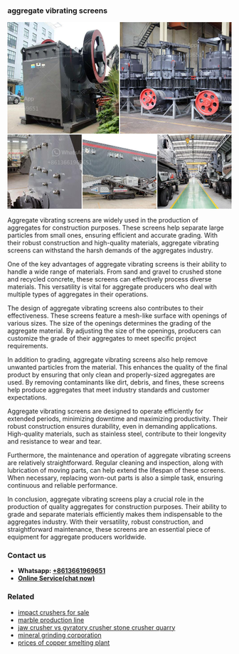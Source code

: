 <h3>aggregate vibrating screens</h3><img src='1702952856.jpg' alt=''><p>Aggregate vibrating screens are widely used in the production of aggregates for construction purposes. These screens help separate large particles from small ones, ensuring efficient and accurate grading. With their robust construction and high-quality materials, aggregate vibrating screens can withstand the harsh demands of the aggregates industry.</p><p>One of the key advantages of aggregate vibrating screens is their ability to handle a wide range of materials. From sand and gravel to crushed stone and recycled concrete, these screens can effectively process diverse materials. This versatility is vital for aggregate producers who deal with multiple types of aggregates in their operations.</p><p>The design of aggregate vibrating screens also contributes to their effectiveness. These screens feature a mesh-like surface with openings of various sizes. The size of the openings determines the grading of the aggregate material. By adjusting the size of the openings, producers can customize the grade of their aggregates to meet specific project requirements.</p><p>In addition to grading, aggregate vibrating screens also help remove unwanted particles from the material. This enhances the quality of the final product by ensuring that only clean and properly-sized aggregates are used. By removing contaminants like dirt, debris, and fines, these screens help produce aggregates that meet industry standards and customer expectations.</p><p>Aggregate vibrating screens are designed to operate efficiently for extended periods, minimizing downtime and maximizing productivity. Their robust construction ensures durability, even in demanding applications. High-quality materials, such as stainless steel, contribute to their longevity and resistance to wear and tear.</p><p>Furthermore, the maintenance and operation of aggregate vibrating screens are relatively straightforward. Regular cleaning and inspection, along with lubrication of moving parts, can help extend the lifespan of these screens. When necessary, replacing worn-out parts is also a simple task, ensuring continuous and reliable performance.</p><p>In conclusion, aggregate vibrating screens play a crucial role in the production of quality aggregates for construction purposes. Their ability to grade and separate materials efficiently makes them indispensable to the aggregates industry. With their versatility, robust construction, and straightforward maintenance, these screens are an essential piece of equipment for aggregate producers worldwide.</p><h3>Contact us</h3><ul><li><strong>Whatsapp:&nbsp;<a href="https://wa.me/8613661969651">+8613661969651</a></strong></li><li><a href="https://swt.shibang-china.com/?git&amp;zhl&amp;aggregate vibrating screens"><strong>Online Service(chat now)</strong></a></li></ul><h3>Related</h3><ul><li><a href='impact crushers for sale.md'>impact crushers for sale</a></li><li><a href='marble production line.md'>marble production line</a></li><li><a href='jaw crusher vs gyratory crusher stone crusher quarry.md'>jaw crusher vs gyratory crusher stone crusher quarry</a></li><li><a href='mineral grinding corporation.md'>mineral grinding corporation</a></li><li><a href='prices of copper smelting plant.md'>prices of copper smelting plant</a></li></ul>
